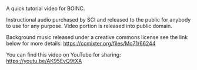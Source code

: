 A quick tutorial video for BOINC. 

Instructional audio purchased by SCI and released to the public for anybody to use for any purpose. Video portion is released into public domain.

Background music released under a creative commons license see the link below for more details:
https://ccmixter.org/files/Mo71/66244

You can find this video on YouTube for sharing:
https://youtu.be/AK95EvQ9tXA
